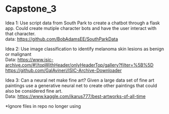 # Capstone_3

Idea 1:
Use script data from South Park to create a chatbot through a flask app.  Could create mutiple character bots and have the user interact with that character.  
data: https://github.com/BobAdamsEE/SouthParkData

Idea 2:
Use image classification to identify melanoma skin lesions as benign or malignant 
<br/>
Data: https://www.isic-archive.com/#!/topWithHeader/onlyHeaderTop/gallery?filter=%5B%5D
<br/>
https://github.com/GalAvineri/ISIC-Archive-Downloader


Idea 3:
Can a neural net make fine art?  Given a large data set of fine art paintings use a generative neural net to create other paintings that could also be considered fine art. 
<br/>
Data: https://www.kaggle.com/ikarus777/best-artworks-of-all-time

*Ignore files in repo no longer using
